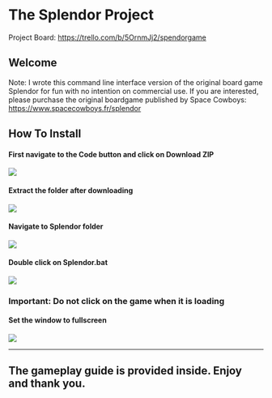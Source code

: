 # The Splendor Project
Project Board: https://trello.com/b/5OrnmJj2/spendorgame

## Welcome

Note: I wrote this command line interface version of the original board game Splendor for fun with no intention on commercial use. If you are interested, please purchase the original boardgame published by Space Cowboys: https://www.spacecowboys.fr/splendor

## How To Install
#### First navigate to the Code button and click on Download ZIP
![](https://i.imgur.com/2QbX98K.png)

#### Extract the folder after downloading
![](https://i.imgur.com/eoqsyzA.png)

#### Navigate to Splendor folder
![](https://i.imgur.com/n9myRlR.png)

#### Double click on Splendor.bat
![](https://i.imgur.com/KFzSw0F.png)

### Important: Do not click on the game when it is loading
#### Set the window to fullscreen
![](https://i.imgur.com/oy58BIg.png)
***
## The gameplay guide is provided inside. Enjoy and thank you.
